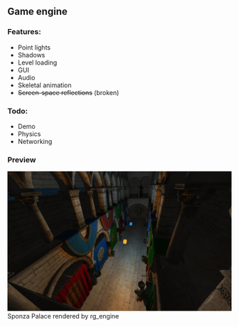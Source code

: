 ## Game engine

### Features:
- Point lights
- Shadows
- Level loading
- GUI
- Audio
- Skeletal animation
- ~~Screen-space reflections~~ (broken)
### Todo:
- Demo
- Physics
- Networking

### Preview
![](https://raw.githubusercontent.com/Alex9932/rg_engine/master/platform/textures/20211031.png)
Sponza Palace rendered by rg_engine
